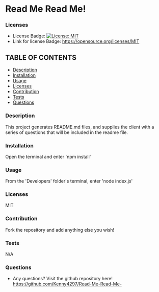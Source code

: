 # Read Me Read Me!

### Licenses
* License Badge: [![License: MIT](https://img.shields.io/badge/License-MIT-yellow.svg)](https://opensource.org/licenses/MIT)
* Link for license Badge: https://opensource.org/licenses/MIT

## TABLE OF CONTENTS
* [Description](#description)
* [Installation](#installation)
* [Usage](#usage)
* [Licenses](#licenses)
* [Contribution](#contribution)
* [Tests](#tests)
* [Questions](#questions)

### Description
This project generates README.md files, and supplies the client with a series of questions that will be included in the readme file.

### Installation
Open the terminal and enter 'npm install'

### Usage
From the 'Developers' folder's terminal, enter 'node index.js'

### Licenses
MIT

### Contribution
Fork the repository and add anything else you wish!

### Tests
N/A

### Questions
* Any questions? Visit the github repository here! https://github.com/Kenny4297/Read-Me-Read-Me-


